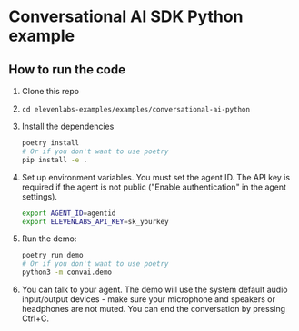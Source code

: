# Conversational AI SDK Python example

## How to run the code

1. Clone this repo
1. `cd elevenlabs-examples/examples/conversational-ai-python`
1. Install the dependencies

   ```bash
   poetry install
   # Or if you don't want to use poetry
   pip install -e .
   ```

1. Set up environment variables. You must set the agent ID. The API key is required if the agent is not public ("Enable authentication" in the agent settings).

    ```bash
    export AGENT_ID=agentid
    export ELEVENLABS_API_KEY=sk_yourkey
    ```

1. Run the demo:

   ```bash
   poetry run demo
   # Or if you don't want to use poetry
   python3 -m convai.demo
   ```

1. You can talk to your agent. The demo will use the system default audio input/output devices - make sure your microphone and speakers or headphones are not muted. You can end the conversation by pressing Ctrl+C.